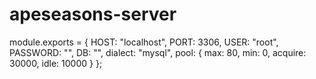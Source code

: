 # apeseasons-server

module.exports = {
    HOST: "localhost",
    PORT: 3306,
    USER: "root",
    PASSWORD: "",
    DB: "",
    dialect: "mysql",
    pool: {
      max: 80,
      min: 0,
      acquire: 30000,
      idle: 10000
    }
  };